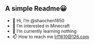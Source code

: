 ## A simple Readme😀
- 👋 Hi, I’m @shaochen1850
- 👀 I’m interested in Minecraft
- 🌱 I’m currently learning nothing
- 📫 How to reach me lrf1610@126.com

<!---
shaochen1850/shaochen1850 is a ✨ special ✨ repository because its `README.md` (this file) appears on your GitHub profile.
You can click the Preview link to take a look at your changes.
--->
